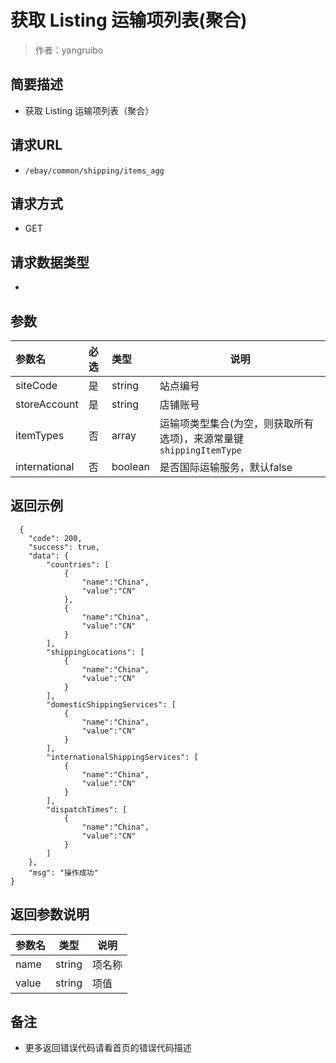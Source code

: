 # 获取 Listing 运输项列表(聚合)

> 作者：yangruibo

## 简要描述

- 获取 Listing 运输项列表（聚合）

## 请求URL
- `/ebay/common/shipping/items_agg`

## 请求方式
- GET

## 请求数据类型
- 

## 参数

|参数名|必选|类型|说明|
|:----    |:---|:----- |-----   |
|siteCode |是  |string |站点编号   |
|storeAccount |是  |string |店铺账号   |
|itemTypes |否  |array |运输项类型集合(为空，则获取所有选项)，来源常量键`shippingItemType`   |
|international |否  |boolean |是否国际运输服务，默认false   |

## 返回示例

``` 
  {
    "code": 200,
    "success": true,
    "data": {
		"countries": [
			{
            	"name":"China",
            	"value":"CN"
        	},
			{
				"name":"China",
				"value":"CN"
			}
		],
		"shippingLocations": [
			{
            	"name":"China",
            	"value":"CN"
        	}
		],
		"domesticShippingServices": [
			{
            	"name":"China",
            	"value":"CN"
        	}
		],
		"internationalShippingServices": [
			{
            	"name":"China",
            	"value":"CN"
        	}
		],
		"dispatchTimes": [
			{
            	"name":"China",
            	"value":"CN"
        	}
		]
	},
    "msg": "操作成功"
}
```

## 返回参数说明

|参数名|类型|说明|
|-----|-----|-----|
|name |string   |项名称 |
|value |string   |项值 |

## 备注

- 更多返回错误代码请看首页的错误代码描述